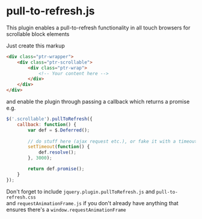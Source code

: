 # pull-to-refresh.js

This plugin enables a pull-to-refresh functionality in all touch browsers for scrollable block elements

Just create this markup

```html
<div class="ptr-wrapper">
    <div class="ptr-scrollable">
        <div class="ptr-wrap">
        	<!-- Your content here -->
        </div>
    </div>
</div>
```

and enable the plugin through passing a callback which returns a promise e.g.

```javascript
$('.scrollable').pullToRefresh({
    callback: function() {
        var def = $.Deferred();
        
        // do stuff here (ajax request etc.), or fake it with a timeout ...
        setTimeout(function() {
            def.resolve();
        }, 3000); 

        return def.promise();
    }
});
```

Don't forget to include `jquery.plugin.pullToRefresh.js` and `pull-to-refresh.css`  
and `requestAnimationFrame.js` if you don't already have anything that ensures there's a `window.requestAnimationFrame`

